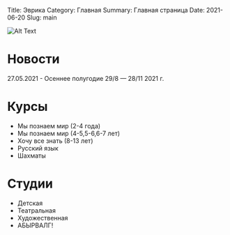 Title: Эврика
Category: Главная
Summary: Главная страница
Date: 2021-06-20
Slug: main

![Alt Text]({static}/images/kids.png)

# Новости
27.05.2021 - Oсеннее полугодие 29/8 — 28/11 2021 г.

# Курсы

- Мы познаем мир (2-4 года)
- Мы познаем мир (4-5,5-6,6-7 лет)
- Хочу все знать (8-13 лет)
- Русский язык
- Шахматы

# Студии

- Детская
- Театральная
- Художественная
- АБЫРВАЛГ!
